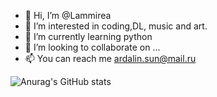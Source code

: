 - 👋 Hi, I’m @Lammirea
- 👀 I’m interested in coding,DL, music and art.
- 🌱 I’m currently learning python
- 💞️ I’m looking to collaborate on ...
- 📫 You can reach me ardalin.sun@mail.ru


![Anurag's GitHub stats](https://github-readme-stats.vercel.app/api?username=anuraghazra&theme=algolia&show_icons=true)

<!---
Lammirea/Lammirea is a ✨ special ✨ repository because its `README.md` (this file) appears on your GitHub profile.
You can click the Preview link to take a look at your changes.
--->

